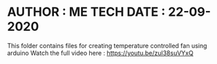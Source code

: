 AUTHOR : ME TECH
DATE : 22-09-2020
======================================================
This folder contains files for creating temperature controlled fan using arduino
Watch the full video here : https://youtu.be/zul38suVYxQ
